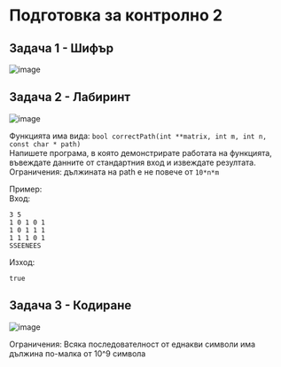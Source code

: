 # Подготовка за контролно 2

## Задача 1 - Шифър
![image](https://user-images.githubusercontent.com/107109124/207642611-d01a9ee7-8580-49b5-a521-547be0f5930b.png)

## Задача 2 - Лабиринт
![image](https://user-images.githubusercontent.com/107109124/207662934-6ec64887-f82a-4768-bdf5-fb56f502e030.png)
  
Функцията има вида: ``` bool correctPath(int **matrix, int m, int n, const char * path) ```  
Напишете програма, в която демонстрирате работата на функцията, въвеждате данните от стандартния вход и извеждате резултата.  
Ограничения: дължината на path е не повече от ```10*n*m```

Пример:    
Вход:  
```text
3 5
1 0 1 0 1
1 0 1 1 1
1 1 1 0 1
SSEENEES
```
Изход:  
```text
true
```

## Задача 3 - Кодиране
![image](https://user-images.githubusercontent.com/107109124/207664430-d8c78ca5-5041-4322-8c60-5e18120882df.png)

Ограничения: Всяка последователност от еднакви символи има дължина по-малка от 10^9 символа
